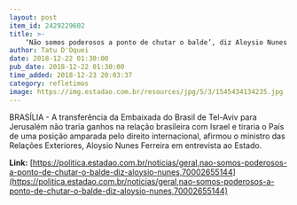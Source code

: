 ```yaml
---
layout: post
item_id: 2429229602
title: >-
    ‘Não somos poderosos a ponto de chutar o balde’, diz Aloysio Nunes
author: Tatu D'Oquei
date: 2018-12-22 01:30:00
pub_date: 2018-12-22 01:30:00
time_added: 2018-12-23 20:03:37
category: refletimos
image: https://img.estadao.com.br/resources/jpg/5/3/1545434134235.jpg
---
```


BRASÍLIA - A transferência da Embaixada do Brasil de Tel-Aviv para Jerusalém não traria ganhos na relação brasileira com Israel e tiraria o País de uma posição amparada pelo direito internacional, afirmou o ministro das Relações Exteriores, Aloysio Nunes Ferreira em entrevista ao Estado.

**Link:** [https://politica.estadao.com.br/noticias/geral,nao-somos-poderosos-a-ponto-de-chutar-o-balde-diz-aloysio-nunes,70002655144](https://politica.estadao.com.br/noticias/geral,nao-somos-poderosos-a-ponto-de-chutar-o-balde-diz-aloysio-nunes,70002655144)

